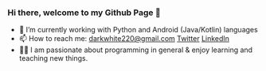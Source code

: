 ### Hi there, welcome to my Github Page 👋

<!--
**darkwhite220/darkwhite220** is a ✨ _special_ ✨ repository because its `README.md` (this file) appears on your GitHub profile.

Here are some ideas to get you started:

- 🔭 I’m currently working on ...
- 🌱 I’m currently learning ...
- 👯 I’m looking to collaborate on ...
- 🤔 I’m looking for help with ...
- 💬 Ask me about ...
- 📫 How to reach me: darkwhite220@gmail.com / [Twitter](https://twitter.com/darkwhite220)
-->

- 🔭 I’m currently working with Python and Android (Java/Kotlin) languages
- 📫 How to reach me: 
  darkwhite220@gmail.com 
  [Twitter](https://twitter.com/darkwhite220)
  [LinkedIn](https://www.linkedin.com/in/dark-white-42775218a/)
- 👨‍💻 I am passionate about programming in general & enjoy learning and teaching new things. 
